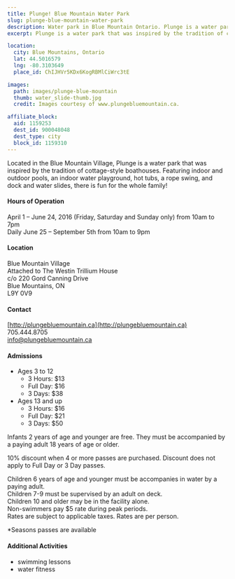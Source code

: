 ```yaml
---
title: Plunge! Blue Mountain Water Park
slug: plunge-blue-mountain-water-park
description: Water park in Blue Mountain Ontario. Plunge is a water park that was inspired by the tradition of cottage-style boathouses.
excerpt: Plunge is a water park that was inspired by the tradition of cottage-style boathouses.

location:
  city: Blue Mountains, Ontario
  lat: 44.5016579
  lng: -80.3103649
  place_id: ChIJHVr5KDx6KogRBMlCiWrc3tE

images:
  path: images/plunge-blue-mountain
  thumb: water_slide-thumb.jpg
  credit: Images courtesy of www.plungebluemountain.ca.

affiliate_block:
  aid: 1159253
  dest_id: 900048048
  dest_type: city
  block_id: 1159310
---
```

Located in the Blue Mountain Village, Plunge is a water park that was inspired by the tradition of cottage-style boathouses.  Featuring indoor and outdoor pools, an indoor water playground, hot tubs, a rope swing, and dock and water slides, there is fun for the whole family!   

#### Hours of Operation 
April 1 – June 24, 2016 (Friday, Saturday and Sunday only) from 10am to 7pm  
Daily June 25 – September 5th from 10am to 9pm

#### Location 
Blue Mountain Village  
Attached to The Westin Trillium House  
c/o 220 Gord Canning Drive  
Blue Mountains, ON  
L9Y 0V9

#### Contact
[http://plungebluemountain.ca](http://plungebluemountain.ca)  
705.444.8705  
info@plungebluemountain.ca

#### Admissions
- Ages 3 to 12
  - 3 Hours: $13
  - Full Day: $16
  - 3 Days: $38
- Ages 13 and up
  - 3 Hours: $16
  - Full Day: $21
  - 3 Days: $50

Infants 2 years of age and younger are free. They must be accompanied by a paying adult 18 years of age or older.

10% discount when 4 or more passes are purchased. Discount does not apply to Full Day or 3 Day passes. 

Children 6 years of age and younger must be accompanies in water by a paying adult.  
Children 7-9 must be supervised by an adult on deck.  
Children 10 and older may be in the facility alone.  
Non-swimmers pay $5 rate during peak periods.  
Rates are subject to applicable taxes. Rates are per person. 

*Seasons passes are available

#### Additional Activities
- swimming lessons
- water fitness


